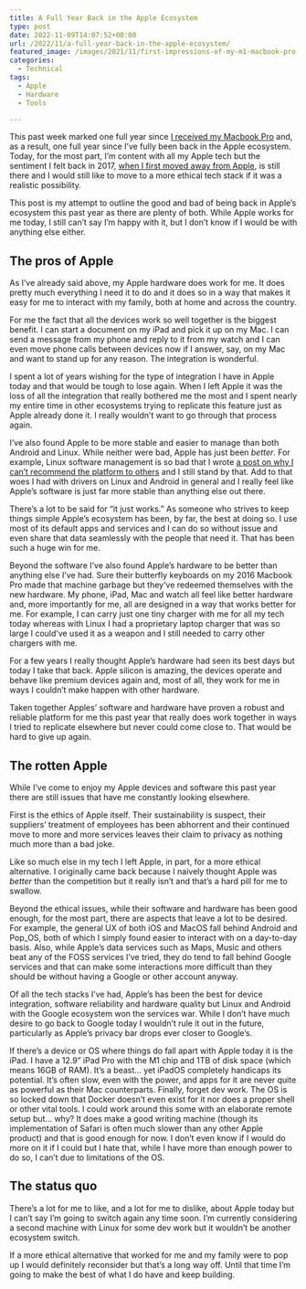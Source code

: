 ```yaml
---
title: A Full Year Back in the Apple Ecosystem
type: post
date: 2022-11-09T14:07:52+00:00
url: /2022/11/a-full-year-back-in-the-apple-ecosystem/
featured_image: /images/2021/11/first-impressions-of-my-m1-macbook-pro.jpeg
categories:
  - Technical
tags:
  - Apple
  - Hardware
  - Tools

---
```

This past week marked one full year since [I received my Macbook Pro][1] and, as a result, one full year since I’ve fully been back in the Apple ecosystem. Today, for the most part, I’m content with all my Apple tech but the sentiment I felt back in 2017, [when I first moved away from Apple][2], is still there and I would still like to move to a more ethical tech stack if it was a realistic possibility.

This post is my attempt to outline the good and bad of being back in Apple’s ecosystem this past year as there are plenty of both. While Apple works for me today, I still can’t say I’m happy with it, but I don’t know if I would be with anything else either.

## The pros of Apple

As I’ve already said above, my Apple hardware does work for me. It does pretty much everything I need it to do and it does so in a way that makes it easy for me to interact with my family, both at home and across the country.

For me the fact that all the devices work so well together is the biggest benefit. I can start a document on my iPad and pick it up on my Mac. I can send a message from my phone and reply to it from my watch and I can even move phone calls between devices now if I answer, say, on my Mac and want to stand up for any reason. The integration is wonderful.

I spent a lot of years wishing for the type of integration I have in Apple today and that would be tough to lose again. When I left Apple it was the loss of all the integration that really bothered me the most and I spent nearly my entire time in other ecosystems trying to replicate this feature just as Apple already done it. I really wouldn’t want to go through that process again.

I’ve also found Apple to be more stable and easier to manage than both Android and Linux. While neither were bad, Apple has just been _better_. For example, Linux software management is so bad that I wrote [a post on why I can’t recommend the platform to others][3] and I still stand by that. Add to that woes I had with drivers on Linux and Android in general and I really feel like Apple’s software is just far more stable than anything else out there.

There’s a lot to be said for “it just works.” As someone who strives to keep things simple Apple’s ecosystem has been, by far, the best at doing so. I use most of its default apps and services and I can do so without issue and even share that data seamlessly with the people that need it. That has been such a huge win for me.

Beyond the software I’ve also found Apple’s hardware to be better than anything else I’ve had. Sure their butterfly keyboards on my 2016 Macbook Pro made that machine garbage but they’ve redeemed themselves with the new hardware. My phone, iPad, Mac and watch all feel like better hardware and, more importantly for me, all are designed in a way that works better for me. For example, I can carry just one tiny charger with me for all my tech today whereas with Linux I had a proprietary laptop charger that was so large I could’ve used it as a weapon and I still needed to carry other chargers with me.

For a few years I really thought Apple’s hardware had seen its best days but today I take that back. Apple silicon is amazing, the devices operate and behave like premium devices again and, most of all, they work for me in ways I couldn’t make happen with other hardware.

Taken together Apples’ software and hardware have proven a robust and reliable platform for me this past year that really does work together in ways I tried to replicate elsewhere but never could come close to. That would be hard to give up again.

## The rotten Apple

While I’ve come to enjoy my Apple devices and software this past year there are still issues that have me constantly looking elsewhere.

First is the ethics of Apple itself. Their sustainability is suspect, their suppliers’ treatment of employees has been abhorrent and their continued move to more and more services leaves their claim to privacy as nothing much more than a bad joke.

Like so much else in my tech I left Apple, in part, for a more ethical alternative. I originally came back because I naively thought Apple was _better_ than the competition but it really isn’t and that’s a hard pill for me to swallow.

Beyond the ethical issues, while their software and hardware has been good enough, for the most part, there are aspects that leave a lot to be desired. For example, the general UX of both iOS and MacOS fall behind Android and Pop_OS, both of which I simply found easier to interact with on a day-to-day basis. Also, while Apple’s data services such as Maps, Music and others beat any of the FOSS services I’ve tried, they do tend to fall behind Google services and that can make some interactions more difficult than they should be without having a Google or other account anyway.

Of all the tech stacks I’ve had, Apple’s has been the best for device integration, software reliability and hardware quality but Linux and Android with the Google ecosystem won the services war. While I don’t have much desire to go back to Google today I wouldn’t rule it out in the future, particularly as Apple’s privacy bar drops ever closer to Google’s.

If there’s a device or OS where things do fall apart with Apple today it is the iPad. I have a 12.9” iPad Pro with the M1 chip and 1TB of disk space (which means 16GB of RAM). It’s a beast… yet iPadOS completely handicaps its potential. It’s often slow, even with the power, and apps for it are never quite as powerful as their Mac counterparts. Finally, forget dev work. The OS is so locked down that Docker doesn’t even exist for it nor does a proper shell or other vital tools. I could work around this some with an elaborate remote setup but… why? It does make a good writing machine (though its implementation of Safari is often much slower than any other Apple product) and that is good enough for now. I don’t even know if I would do more on it if I could but I hate that, while I have more than enough power to do so, I can’t due to limitations of the OS.

## The status quo

There’s a lot for me to like, and a lot for me to dislike, about Apple today but I can’t say I’m going to switch again any time soon. I’m currently considering a second machine with Linux for some dev work but it wouldn’t be another ecosystem switch.

If a more ethical alternative that worked for me and my family were to pop up I would definitely reconsider but that’s a long way off. Until that time I’m going to make the best of what I do have and keep building.

 [1]: /2021/11/first-impressions-of-my-m1-macbook-pro/
 [2]: /2017/12/from-apple-to-google-and-more-my-adventure-in-escaping-the-apple-ecosystem/
 [3]: /2020/04/why-i-cant-recommend-linux-to-others/